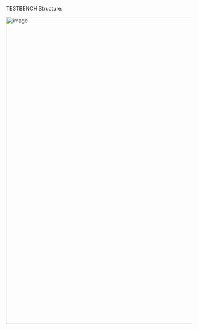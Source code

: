 TESTBENCH Structure: 

<img width="1197" height="832" alt="image" src="https://github.com/user-attachments/assets/b0f13691-2391-4579-bf25-d01521301d3d" />

